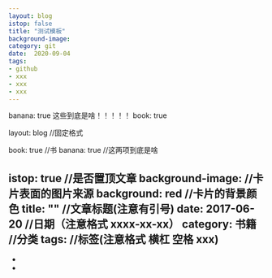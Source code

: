 ```yaml
---
layout: blog
istop: false
title: "测试模板"
background-image: 
category: git
date:  2020-09-04
tags:
- github
- xxx
- xxx
- xxx
---
```


banana: true
                  这些到底是啥！！！！！
book: true


layout: blog            //固定格式   

book: true              //书
banana: true            //这两项到底是啥

istop: true             //是否置顶文章
background-image:       //卡片表面的图片来源
background: red         //卡片的背景颜色
title:  ""              //文章标题(注意有引号)
date:   2017-06-20      //日期（注意格式 xxxx-xx-xx）
category: 书籍           //分类
tags:                   //标签(注意格式 横杠 空格 xxx)
- 
- 
- 



